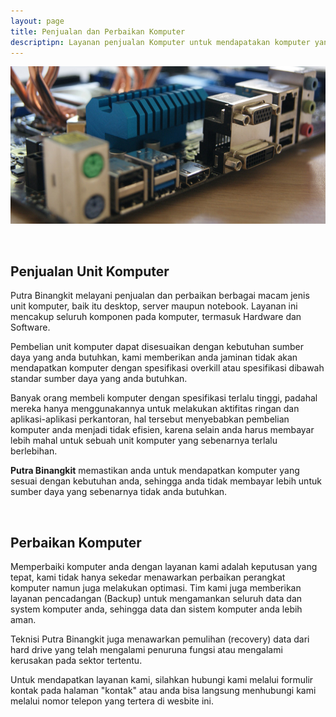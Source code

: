 ```yaml
---
layout: page
title: Penjualan dan Perbaikan Komputer
descriptipn: Layanan penjualan Komputer untuk mendapatakan komputer yang sesuai dengan spesifikasi teknis kebutuhan anda serta perbaikna berbagai macam jenis komputer 
---
```


![Penjualan dan Perbaikan Komputer](img/jual-komputer.jpg)

<br />

## **Penjualan Unit Komputer**
Putra Binangkit melayani penjualan dan perbaikan berbagai macam jenis unit komputer, baik itu desktop, server maupun notebook. Layanan ini mencakup seluruh komponen pada komputer, termasuk Hardware dan Software.

Pembelian unit komputer dapat disesuaikan dengan kebutuhan sumber daya yang anda butuhkan, kami memberikan anda jaminan tidak akan mendapatkan komputer dengan spesifikasi overkill atau spesifikasi dibawah standar sumber daya yang anda butuhkan.

Banyak orang membeli komputer dengan spesifikasi terlalu tinggi, padahal mereka hanya menggunakannya untuk melakukan aktifitas ringan dan aplikasi-aplikasi perkantoran, hal tersebut menyebabkan pembelian komputer anda menjadi tidak efisien, karena selain anda harus membayar lebih mahal untuk sebuah unit komputer yang sebenarnya terlalu berlebihan.

**Putra Binangkit** memastikan anda untuk mendapatkan komputer yang sesuai dengan kebutuhan anda, sehingga anda tidak membayar lebih untuk sumber daya yang sebenarnya tidak anda butuhkan.

<br />

## **Perbaikan Komputer**
Memperbaiki komputer anda dengan layanan kami adalah keputusan yang tepat, kami tidak hanya sekedar menawarkan perbaikan perangkat komputer namun juga melakukan optimasi. Tim kami juga memberikan layanan pencadangan (Backup) untuk mengamankan seluruh data dan system komputer anda, sehingga data dan sistem komputer anda lebih aman.

Teknisi Putra Binangkit juga menawarkan pemulihan (recovery) data dari hard drive yang telah mengalami penuruna fungsi atau mengalami kerusakan pada sektor tertentu.

Untuk mendapatkan layanan kami, silahkan hubungi kami melalui formulir kontak pada halaman "kontak"  atau anda bisa langsung menhubungi kami melalui nomor telepon yang tertera di wesbite ini.
